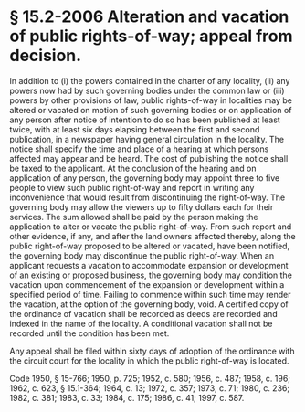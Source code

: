 # § 15.2-2006 Alteration and vacation of public rights-of-way; appeal from decision.

<p>In addition to (i) the powers contained in the charter of any locality, (ii) any powers now had by such governing bodies under the common law or (iii) powers by other provisions of law, public rights-of-way in localities may be altered or vacated on motion of such governing bodies or on application of any person after notice of intention to do so has been published at least twice, with at least six days elapsing between the first and second publication, in a newspaper having general circulation in the locality. The notice shall specify the time and place of a hearing at which persons affected may appear and be heard. The cost of publishing the notice shall be taxed to the applicant. At the conclusion of the hearing and on application of any person, the governing body may appoint three to five people to view such public right-of-way and report in writing any inconvenience that would result from discontinuing the right-of-way. The governing body may allow the viewers up to fifty dollars each for their services. The sum allowed shall be paid by the person making the application to alter or vacate the public right-of-way. From such report and other evidence, if any, and after the land owners affected thereby, along the public right-of-way proposed to be altered or vacated, have been notified, the governing body may discontinue the public right-of-way. When an applicant requests a vacation to accommodate expansion or development of an existing or proposed business, the governing body may condition the vacation upon commencement of the expansion or development within a specified period of time. Failing to commence within such time may render the vacation, at the option of the governing body, void. A certified copy of the ordinance of vacation shall be recorded as deeds are recorded and indexed in the name of the locality. A conditional vacation shall not be recorded until the condition has been met.</p><p>Any appeal shall be filed within sixty days of adoption of the ordinance with the circuit court for the locality in which the public right-of-way is located.</p><p>Code 1950, § 15-766; 1950, p. 725; 1952, c. 580; 1956, c. 487; 1958, c. 196; 1962, c. 623, § 15.1-364; 1964, c. 13; 1972, c. 357; 1973, c. 71; 1980, c. 236; 1982, c. 381; 1983, c. 33; 1984, c. 175; 1986, c. 41; 1997, c. 587.</p>
